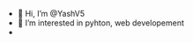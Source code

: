 - 👋 Hi, I’m @YashV5
- 👀 I’m interested in pyhton, web developement
- 
<!---
YashV5/YashV5 is a ✨ special ✨ repository because its `README.md` (this file) appears on your GitHub profile.
You can click the Preview link to take a look at your changes.
--->
